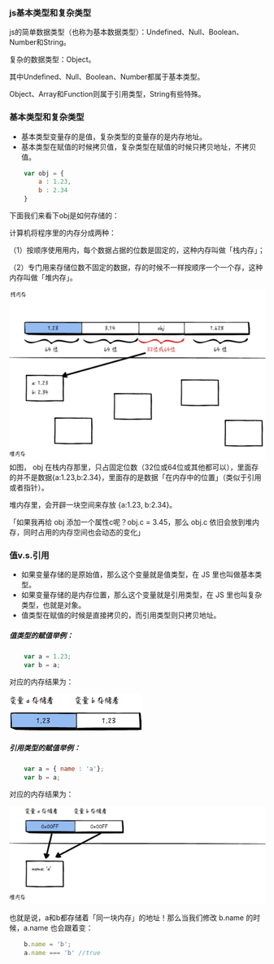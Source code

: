 ### js基本类型和复杂类型
js的简单数据类型（也称为基本数据类型）：Undefined、Null、Boolean、Number和String。

复杂的数据类型：Object。

其中Undefined、Null、Boolean、Number都属于基本类型。

Object、Array和Function则属于引用类型，String有些特殊。
### 基本类型和复杂类型
* 基本类型变量存的是值，复杂类型的变量存的是内存地址。
* 基本类型在赋值的时候拷贝值，复杂类型在赋值的时候只拷贝地址，不拷贝值。

```javascript
    var obj = {
        a : 1.23,
        b : 2.34
    }
```
下面我们来看下obj是如何存储的：

计算机将程序里的内存分成两种：

（1）按顺序使用用内，每个数据占据的位数是固定的，这种内存叫做「栈内存」；

（2）专门用来存储位数不固定的数据，存的时候不一样按顺序一个一个存，这种内存叫做「堆内存」。

![image](../images/cite1.png)
如图， obj 在栈内存那里，只占固定位数（32位或64位或其他都可以），里面存的并不是数据{a:1.23,b:2.34}，里面存的是数据「在内存中的位置」（类似于引用或者指针）。

堆内存里，会开辟一块空间来存放 {a:1.23, b:2.34}。

「如果我再给 obj 添加一个属性c呢？obj.c = 3.45，那么 obj.c 依旧会放到堆内存，同时占用的内存空间也会动态的变化」

### 值v.s.引用
* 如果变量存储的是原始值，那么这个变量就是值类型，在 JS 里也叫做基本类型。
* 如果变量存储的是内存位置，那么这个变量就是引用类型，在 JS 里也叫复杂类型，也就是对象。
* 值类型在赋值的时候是直接拷贝的，而引用类型则只拷贝地址。

##### 值类型的赋值举例：
```javascript
    var a = 1.23;
    var b = a;
```
对应的内存结果为：

![image](../images/cite2.png)


##### 引用类型的赋值举例：
```javascript
    var a = { name : 'a'};
    var b = a;
```

对应的内存结果为：

![image](../images/cite3.png)

也就是说，a和b都存储着「同一块内存」的地址！那么当我们修改 b.name 的时候，a.name 也会跟着变：

```javascript
    b.name = 'b';
    a.name === 'b' //true
```
